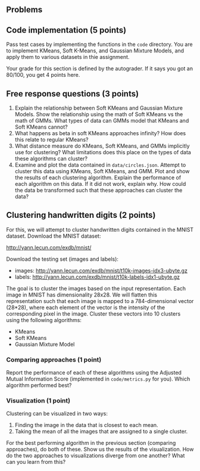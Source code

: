 ## Problems

## Code implementation (5 points)
Pass test cases by implementing the functions in the `code` directory. You are to 
implement KMeans, Soft K-Means, and Gaussian Mixture Models, and apply them to
various datasets in thie assignment.

Your grade for this section is defined by the autograder. If it says you got an 80/100,
you get 4 points here.

## Free response questions (3 points)

1. Explain the relationship between Soft KMeans and Gaussian Mixture Models. Show the 
   relationship using the math of Soft KMeans vs the math of GMMs. What types of data can
   GMMs model that KMeans and Soft KMeans cannot?
2. What happens as beta in soft KMeans approaches infinity? How does this relate to 
   regular KMeans?
3. What distance measure do KMeans, Soft KMeans, and GMMs implicitly use for clustering?
   What limitations does this place on the types of data these algorithms can cluster?
4. Examine and plot the data contained in `data/circles.json`. Attempt to cluster this data
   using KMeans, Soft KMeans, and GMM. Plot and show the results of each clustering algorithm.
   Explain the performance of each algorithm on this data. If it did not work, explain why. 
   How could the data be transformed such that these approaches can cluster the data?

## Clustering handwritten digits (2 points)

For this, we will attempt to cluster handwritten digits contained in the MNIST dataset.
Download the MNIST dataset:

http://yann.lecun.com/exdb/mnist/

Download the testing set (images and labels): 

- images: http://yann.lecun.com/exdb/mnist/t10k-images-idx3-ubyte.gz
- labels: http://yann.lecun.com/exdb/mnist/t10k-labels-idx1-ubyte.gz

The goal is to cluster the images based on the input representation. Each image in 
MNIST has dimensionality 28x28. We will flatten this representation such that each image
is mapped to a 784-dimensional vector (28*28), where each element of the vector is the 
intensity of the corresponding pixel in the image. Cluster these vectors into 10 clusters
using the following algorithms:

- KMeans
- Soft KMeans
- Gaussian Mixture Model

### Comparing approaches (1 point)
Report the performance of each of these algorithms using the Adjusted Mutual Information
Score (implemented in `code/metrics.py` for you). Which algorithm performed best?

### Visualization (1 point)
Clustering can be visualized in two ways: 

1. Finding the image in the data that is closest to each mean.
2. Taking the mean of all the images that are assigned to a single cluster.

For the best performing algorithm in the previous section (comparing approaches), do
both of these. Show us the results of the visualization. 
How do the two approaches to visualizations diverge from one another? What can you 
learn from this?





